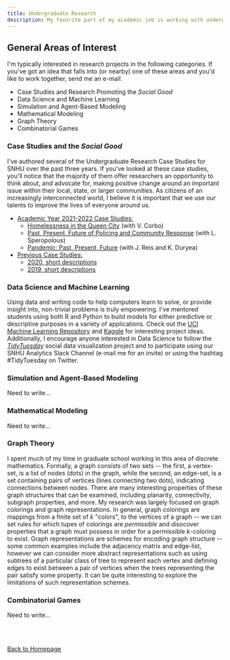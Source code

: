 ```yaml
---
title: Undergraduate Research
description: My favorite part of my academic job is working with undergraduates (and graduate students, too) on research projects. Here you'll find information about my past projects and current interests. Please send me an e-mail if you are interested in working together.
---
```


## General Areas of Interest

I'm typically interested in research projects in the following categories. If you've got an idea 
that falls into (or nearby) one of these areas and you'd like to work together, send me an e-mail.  
  + Case Studies and Research Promoting the *Social Good*
  + Data Science and Machine Learning
  + Simulation and Agent-Based Modeling
  + Mathematical Modeling
  + Graph Theory
  + Combinatorial Games

### Case Studies and the *Social Good*

I've authored several of the Undergraduate Research Case Studies for SNHU over the past three years. 
If you've looked at these case studies, you'll notice that the majority of them offer researchers an
opportunity to think about, and advocate for, making positive change around an important issue within 
their local, state, or larger communities. As citizens of an increasingly interconnected world, I 
believe it is important that we use our talents to improve the lives of everyone around us.  
  + <u>Academic Year 2021-2022 Case Studies:</u>  
    + [Homelessness in the Queen City](https://drive.google.com/file/d/1tWxZblj9dpkdZTzEN02hWvqfbmzrotg1/view?usp=sharing) (with V. Corbo)
    + [Past, Present, Future of Policing and Community Response](https://drive.google.com/file/d/1lu4EF84r0VOcL2yzzq2drUbi_imcShRN/view?usp=sharing) (with L. Speropolous)
    + [Pandemic: Past, Present, Future](https://drive.google.com/file/d/19lkPnDTdSyjblfKzgVptYdmNku1nRUVq/view?usp=sharing) (with J. Reis and K. Duryea)
  + <u>Previous Case Studies:</u>  
    + [2020, short descriptions](https://drive.google.com/file/d/1w7l0UZ3zxWrdrnMb1TjmEyN5AAu4QSZe/view?usp=sharing)
    + [2019, short descriptions](https://docs.google.com/document/d/1m4rplDV9tbh7xVKXbIUflRmch8NJUZYJtXf_gVYx7ec/edit?usp=sharing)

### Data Science and Machine Learning

Using data and writing code to help computers learn to solve, or provide insight into, non-trivial 
problems is truly empowering. I've mentored students using both R and Python to build models for 
either predictive or descriptive purposes in a variety of applications. Check out the [UCI Machine
Learning Repository](https://archive.ics.uci.edu/ml/index.php) and [Kaggle](https://www.kaggle.com/)
for interesting project ideas. Additionally, I encourage anyone interested in Data Science to follow
the [*TidyTuesday*](https://github.com/rfordatascience/tidytuesday) social data visualization project
and to participate using our SNHU Analytics Slack Channel (e-mail me for an invite) or using the
hashtag #TidyTuesday on Twitter.

### Simulation and Agent-Based Modeling

Need to write...

### Mathematical Modeling

Need to write...

### Graph Theory

I spent much of my time in graduate school working in this area of discrete mathematics. Formally, a graph consists of two sets -- the first, a vertex-set, is a list of nodes (dots) in the graph, while the second, an edge-set, is a set containing pairs of vertices (lines connecting two dots), indicating connections between nodes. There are many interesting properties of these graph structures that can be examined, including planarity, connectivity, subgraph properties, and more. My research was largely focused on graph colorings and graph representations. In general, graph colorings are mappings from a finite set of $k$ "colors", to the vertices of a graph -- we can set rules for which tupes of colorings are *permissible* and disocover properties that a graph must possess in order for a permissible $k$-coloring to exist. Graph representations are schemes for encoding graph structure -- some common examples include the adjacency matrix and edge-list, however we can consider more abstract representations such as using subtrees of a particular class of tree to represent each vertex and defining edges to exist between a pair of vertices when the trees representing the pair satisfy some property. It can be quite interesting to explore the limitations of such representation schemes.

### Combinatorial Games

Need to write...

<br/><br/>

[Back to Homepage](https://agmath.github.io/)
